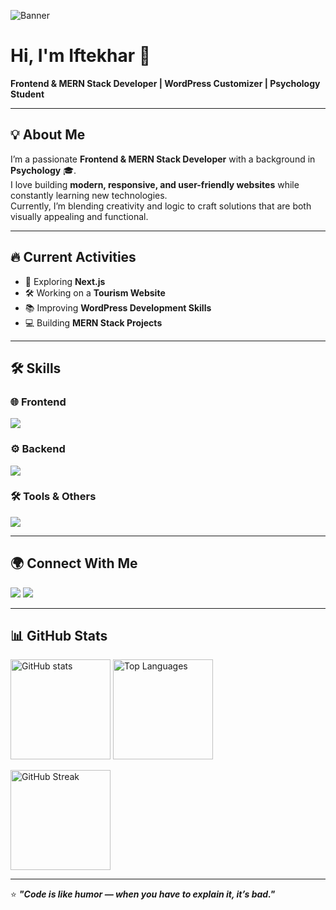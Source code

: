 

<!-- Banner -->
![Banner](https://i.ibb.co.com/nVPpDyx/Beige-Brown-Simple-Personal-Linked-In-Banner.png)  
<!-- Replace with your own banner direct link -->

# Hi, I'm **Iftekhar** 👋  
**Frontend & MERN Stack Developer | WordPress Customizer | Psychology Student**

---

## 💡 About Me  
I’m a passionate **Frontend & MERN Stack Developer** with a background in **Psychology** 🎓.  
I love building **modern, responsive, and user-friendly websites** while constantly learning new technologies.  
Currently, I’m blending creativity and logic to craft solutions that are both visually appealing and functional.  

---

## 🔥 Current Activities  
- 🚀 Exploring **Next.js**  
- 🛠️ Working on a **Tourism Website**  
- 📚 Improving **WordPress Development Skills**  
- 💻 Building **MERN Stack Projects**  

---

## 🛠 Skills  

### 🌐 Frontend  
<p>
  <img src="https://skillicons.dev/icons?i=html,css,tailwind,js,react,nextjs" />
</p>

### ⚙️ Backend  
<p>
  <img src="https://skillicons.dev/icons?i=nodejs,express,mongodb" />
</p>

### 🛠 Tools & Others  
<p>
  <img src="https://skillicons.dev/icons?i=git,github,vscode,firebase,figma" />
</p>

---

## 🌍 Connect With Me  
<p>
  <a href="https://github.com/Iftekhar-007" target="_blank"><img src="https://skillicons.dev/icons?i=github" /></a>
  <a href="https://www.linkedin.com/in/md-iftekhar7" target="_blank"><img src="https://skillicons.dev/icons?i=linkedin" /></a>
</p>

---

## 📊 GitHub Stats  
<p>
  <img src="https://github-readme-stats.vercel.app/api?username=Iftekhar-007&show_icons=true&theme=tokyonight" alt="GitHub stats" height="160"/>
  <img src="https://github-readme-stats.vercel.app/api/top-langs/?username=Iftekhar-007&layout=compact&theme=tokyonight" alt="Top Languages" height="160"/>
</p>

<p>
  <img src="https://github-readme-streak-stats.herokuapp.com/?user=Iftekhar-007&theme=tokyonight" alt="GitHub Streak" height="160"/>
</p>

---

⭐ **_"Code is like humor — when you have to explain it, it’s bad."_**  

